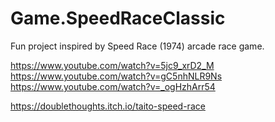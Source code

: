 # Game.SpeedRaceClassic
Fun project inspired by Speed Race (1974) arcade race game.

https://www.youtube.com/watch?v=5jc9_xrD2_M
https://www.youtube.com/watch?v=gC5nhNLR9Ns
https://www.youtube.com/watch?v=_ogHzhArr54

https://doublethoughts.itch.io/taito-speed-race